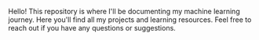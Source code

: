 Hello! This repository is where I'll be documenting my machine learning journey.
Here you'll find all my projects and learning resources. Feel free to reach out if you have any questions or suggestions.
